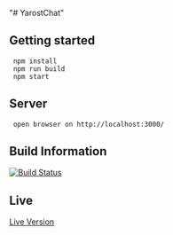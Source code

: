 "# YarostChat"
## Getting started
     npm install
     npm run build
     npm start
## Server
     open browser on http://localhost:3000/
## Build Information
[![Build Status](https://api.travis-ci.org/yarostbaklajana/YarostChat.svg?branch=master)](https://travis-ci.org/yarostbaklajana/YarostChat)
## Live
[Live Version](http://yarostchat.azurewebsites.net/)
